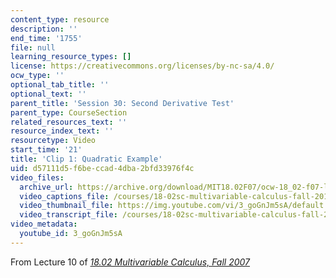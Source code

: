 ```yaml
---
content_type: resource
description: ''
end_time: '1755'
file: null
learning_resource_types: []
license: https://creativecommons.org/licenses/by-nc-sa/4.0/
ocw_type: ''
optional_tab_title: ''
optional_text: ''
parent_title: 'Session 30: Second Derivative Test'
parent_type: CourseSection
related_resources_text: ''
resource_index_text: ''
resourcetype: Video
start_time: '21'
title: 'Clip 1: Quadratic Example'
uid: d57111d5-f6be-ccad-4dba-2bfd33976f4c
video_files:
  archive_url: https://archive.org/download/MIT18.02F07/ocw-18_02-f07-lec10_300k.mp4
  video_captions_file: /courses/18-02sc-multivariable-calculus-fall-2010/3_goGnJm5sA_captions.vtt
  video_thumbnail_file: https://img.youtube.com/vi/3_goGnJm5sA/default.jpg
  video_transcript_file: /courses/18-02sc-multivariable-calculus-fall-2010/3_goGnJm5sA_transcript.pdf
video_metadata:
  youtube_id: 3_goGnJm5sA
---
```


From Lecture 10 of [_18.02 Multivariable Calculus, Fall 2007_](/courses/18-02-multivariable-calculus-fall-2007/video_galleries/video-lectures)

